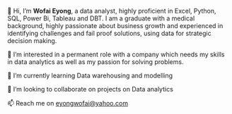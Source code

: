 👋 Hi, 
I’m **Wofai Eyong**, a data analyst, highly proficient in Excel, Python, SQL, Power Bi, Tableau and DBT. I am a graduate with a medical background, highly passionate about business growth and experienced in identifying challenges and fail proof solutions, using data for strategic decision making.

 👀  I’m interested in a permanent role with a company which needs my skills in data analytics as well as my passion for solving problems.

 🌱  I’m currently learning Data warehousing and modelling

 💞️  I’m looking to collaborate on projects on Data analytics

 📫  Reach me on eyongwofai@yahoo.com

<!---
Phaibooboo/Phaibooboo is a ✨ special ✨ repository because its `README.md` (this file) appears on your GitHub profile.
You can click the Preview link to take a look at your changes.
--->
